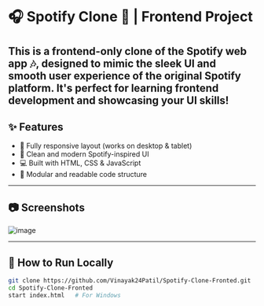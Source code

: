 # 🎧 Spotify Clone 🎨 | Frontend Project
This is a frontend-only clone of the Spotify web app 🎶, designed to mimic the sleek UI and smooth user experience of the original Spotify platform. It's perfect for learning frontend development and showcasing your UI skills!
---

## ✨ Features

- 📱 Fully responsive layout (works on desktop & tablet)
- 🎨 Clean and modern Spotify-inspired UI
- 💻 Built with HTML, CSS & JavaScript
- 🧩 Modular and readable code structure

---

## 📷 Screenshots

![image](https://github.com/user-attachments/assets/8e035f57-a309-4734-ade2-d516e96617a8)

---

## 🚀 How to Run Locally

```bash
git clone https://github.com/Vinayak24Patil/Spotify-Clone-Fronted.git
cd Spotify-Clone-Fronted
start index.html   # For Windows
